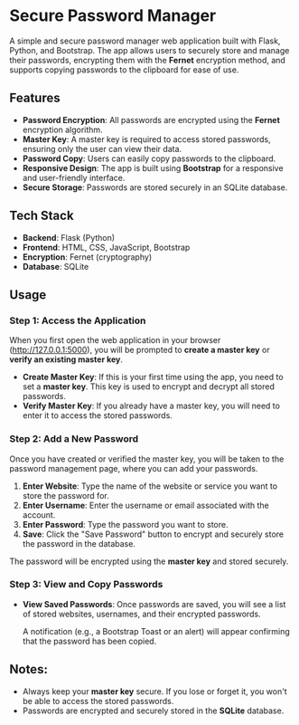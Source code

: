 # Secure Password Manager

A simple and secure password manager web application built with Flask, Python, and Bootstrap. The app allows users to securely store and manage their passwords, encrypting them with the **Fernet** encryption method, and supports copying passwords to the clipboard for ease of use.

## Features

- **Password Encryption**: All passwords are encrypted using the **Fernet** encryption algorithm.
- **Master Key**: A master key is required to access stored passwords, ensuring only the user can view their data.
- **Password Copy**: Users can easily copy passwords to the clipboard.
- **Responsive Design**: The app is built using **Bootstrap** for a responsive and user-friendly interface.
- **Secure Storage**: Passwords are stored securely in an SQLite database.

## Tech Stack

- **Backend**: Flask (Python)
- **Frontend**: HTML, CSS, JavaScript, Bootstrap
- **Encryption**: Fernet (cryptography)
- **Database**: SQLite

## Usage

### Step 1: Access the Application

When you first open the web application in your browser (http://127.0.0.1:5000), you will be prompted to **create a master key** or **verify an existing master key**. 

- **Create Master Key**: If this is your first time using the app, you need to set a **master key**. This key is used to encrypt and decrypt all stored passwords.
- **Verify Master Key**: If you already have a master key, you will need to enter it to access the stored passwords.

### Step 2: Add a New Password

Once you have created or verified the master key, you will be taken to the password management page, where you can add your passwords.

1. **Enter Website**: Type the name of the website or service you want to store the password for.
2. **Enter Username**: Enter the username or email associated with the account.
3. **Enter Password**: Type the password you want to store.
4. **Save**: Click the "Save Password" button to encrypt and securely store the password in the database.

The password will be encrypted using the **master key** and stored securely.

### Step 3: View and Copy Passwords

- **View Saved Passwords**: Once passwords are saved, you will see a list of stored websites, usernames, and their encrypted passwords.
  
  A notification (e.g., a Bootstrap Toast or an alert) will appear confirming that the password has been copied.

## Notes:
- Always keep your **master key** secure. If you lose or forget it, you won't be able to access the stored passwords.
- Passwords are encrypted and securely stored in the **SQLite** database.

